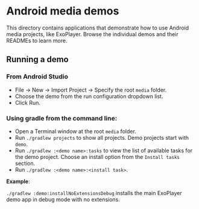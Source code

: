 # Android media demos #

This directory contains applications that demonstrate how to use Android media
projects, like ExoPlayer.
Browse the individual demos and their READMEs to learn more.

## Running a demo ##

### From Android Studio ###

* File -> New -> Import Project -> Specify the root `media` folder.
* Choose the demo from the run configuration dropdown list.
* Click Run.

### Using gradle from the command line: ###

* Open a Terminal window at the root `media` folder.
* Run `./gradlew projects` to show all projects. Demo projects start with `demo`.
* Run `./gradlew :<demo name>:tasks` to view the list of available tasks for
the demo project. Choose an install option from the `Install tasks` section.
* Run `./gradlew :<demo name>:<install task>`.

**Example**:

`./gradlew :demo:installNoExtensionsDebug` installs the main ExoPlayer demo app
 in debug mode with no extensions.
